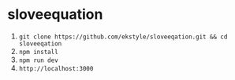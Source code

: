 ﻿# sloveequation
1. `git clone https://github.com/ekstyle/sloveeqation.git && cd sloveeqation`
2. `npm install`
3. `npm run dev`
3. `http://localhost:3000`
